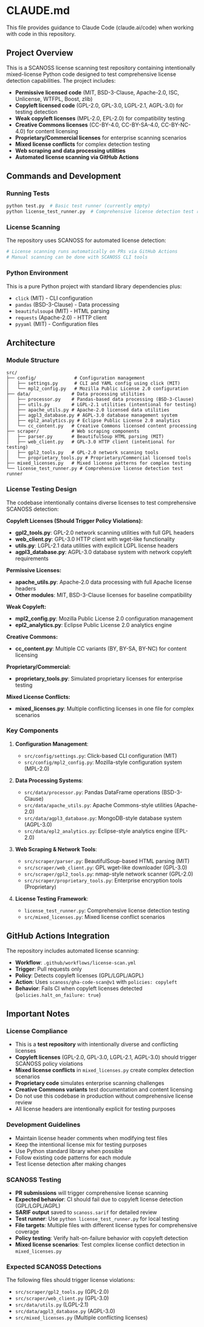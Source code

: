 # CLAUDE.md

This file provides guidance to Claude Code (claude.ai/code) when working with code in this repository.

## Project Overview

This is a SCANOSS license scanning test repository containing intentionally mixed-license Python code designed to test comprehensive license detection capabilities. The project includes:

- **Permissive licensed code** (MIT, BSD-3-Clause, Apache-2.0, ISC, Unlicense, WTFPL, Boost, zlib) 
- **Copyleft licensed code** (GPL-2.0, GPL-3.0, LGPL-2.1, AGPL-3.0) for testing detection
- **Weak copyleft licenses** (MPL-2.0, EPL-2.0) for compatibility testing
- **Creative Commons licenses** (CC-BY-4.0, CC-BY-SA-4.0, CC-BY-NC-4.0) for content licensing
- **Proprietary/Commercial licenses** for enterprise scanning scenarios
- **Mixed license conflicts** for complex detection testing
- **Web scraping and data processing utilities**
- **Automated license scanning via GitHub Actions**

## Commands and Development

### Running Tests
```bash
python test.py  # Basic test runner (currently empty)
python license_test_runner.py  # Comprehensive license detection test runner
```

### License Scanning
The repository uses SCANOSS for automated license detection:
```bash
# License scanning runs automatically on PRs via GitHub Actions
# Manual scanning can be done with SCANOSS CLI tools
```

### Python Environment
This is a pure Python project with standard library dependencies plus:
- `click` (MIT) - CLI configuration
- `pandas` (BSD-3-Clause) - Data processing  
- `beautifulsoup4` (MIT) - HTML parsing
- `requests` (Apache-2.0) - HTTP client
- `pyyaml` (MIT) - Configuration files

## Architecture

### Module Structure
```
src/
├── config/              # Configuration management
│   ├── settings.py      # CLI and YAML config using click (MIT)
│   └── mpl2_config.py   # Mozilla Public License 2.0 configuration
├── data/               # Data processing utilities
│   ├── processor.py    # Pandas-based data processing (BSD-3-Clause)
│   ├── utils.py        # LGPL-2.1 utilities (intentional for testing)
│   ├── apache_utils.py # Apache-2.0 licensed data utilities
│   ├── agpl3_database.py # AGPL-3.0 database management system
│   ├── epl2_analytics.py # Eclipse Public License 2.0 analytics
│   └── cc_content.py   # Creative Commons licensed content processing
├── scraper/            # Web scraping components
│   ├── parser.py       # BeautifulSoup HTML parsing (MIT)
│   ├── web_client.py   # GPL-3.0 HTTP client (intentional for testing)
│   ├── gpl2_tools.py   # GPL-2.0 network scanning tools
│   └── proprietary_tools.py # Proprietary/Commercial licensed tools
├── mixed_licenses.py   # Mixed license patterns for complex testing
└── license_test_runner.py # Comprehensive license detection test runner
```

### License Testing Design
The codebase intentionally contains diverse licenses to test comprehensive SCANOSS detection:

**Copyleft Licenses (Should Trigger Policy Violations):**
- **gpl2_tools.py**: GPL-2.0 network scanning utilities with full GPL headers
- **web_client.py**: GPL-3.0 HTTP client with wget-like functionality
- **utils.py**: LGPL-2.1 data utilities with explicit LGPL license headers
- **agpl3_database.py**: AGPL-3.0 database system with network copyleft requirements

**Permissive Licenses:**
- **apache_utils.py**: Apache-2.0 data processing with full Apache license headers
- **Other modules**: MIT, BSD-3-Clause licenses for baseline compatibility

**Weak Copyleft:**
- **mpl2_config.py**: Mozilla Public License 2.0 configuration management
- **epl2_analytics.py**: Eclipse Public License 2.0 analytics engine

**Creative Commons:**
- **cc_content.py**: Multiple CC variants (BY, BY-SA, BY-NC) for content licensing

**Proprietary/Commercial:**
- **proprietary_tools.py**: Simulated proprietary licenses for enterprise testing

**Mixed License Conflicts:**
- **mixed_licenses.py**: Multiple conflicting licenses in one file for complex scenarios

### Key Components

1. **Configuration Management**:
   - `src/config/settings.py`: Click-based CLI configuration (MIT)
   - `src/config/mpl2_config.py`: Mozilla-style configuration system (MPL-2.0)

2. **Data Processing Systems**:
   - `src/data/processor.py`: Pandas DataFrame operations (BSD-3-Clause)
   - `src/data/apache_utils.py`: Apache Commons-style utilities (Apache-2.0)
   - `src/data/agpl3_database.py`: MongoDB-style database system (AGPL-3.0)
   - `src/data/epl2_analytics.py`: Eclipse-style analytics engine (EPL-2.0)

3. **Web Scraping & Network Tools**:
   - `src/scraper/parser.py`: BeautifulSoup-based HTML parsing (MIT)
   - `src/scraper/web_client.py`: GPL wget-like downloader (GPL-3.0)
   - `src/scraper/gpl2_tools.py`: nmap-style network scanner (GPL-2.0)
   - `src/scraper/proprietary_tools.py`: Enterprise encryption tools (Proprietary)

4. **License Testing Framework**:
   - `license_test_runner.py`: Comprehensive license detection testing
   - `src/mixed_licenses.py`: Mixed license conflict scenarios

## GitHub Actions Integration

The repository includes automated license scanning:
- **Workflow**: `.github/workflows/license-scan.yml`
- **Trigger**: Pull requests only
- **Policy**: Detects copyleft licenses (GPL/LGPL/AGPL)
- **Action**: Uses `scanoss/gha-code-scan@v1` with `policies: copyleft`
- **Behavior**: Fails CI when copyleft licenses detected (`policies.halt_on_failure: true`)

## Important Notes

### License Compliance
- This is a **test repository** with intentionally diverse and conflicting licenses
- **Copyleft licenses** (GPL-2.0, GPL-3.0, LGPL-2.1, AGPL-3.0) should trigger SCANOSS policy violations
- **Mixed license conflicts** in `mixed_licenses.py` create complex detection scenarios
- **Proprietary code** simulates enterprise scanning challenges
- **Creative Commons variants** test documentation and content licensing
- Do not use this codebase in production without comprehensive license review
- All license headers are intentionally explicit for testing purposes

### Development Guidelines
- Maintain license header comments when modifying test files
- Keep the intentional license mix for testing purposes
- Use Python standard library when possible
- Follow existing code patterns for each module
- Test license detection after making changes

### SCANOSS Testing
- **PR submissions** will trigger comprehensive license scanning
- **Expected behavior**: CI should fail due to copyleft license detection (GPL/LGPL/AGPL)
- **SARIF output** saved to `scanoss.sarif` for detailed review
- **Test runner**: Use `python license_test_runner.py` for local testing
- **File targets**: Multiple files with different license types for comprehensive coverage
- **Policy testing**: Verify halt-on-failure behavior with copyleft detection
- **Mixed license scenarios**: Test complex license conflict detection in `mixed_licenses.py`

### Expected SCANOSS Detections
The following files should trigger license violations:
- `src/scraper/gpl2_tools.py` (GPL-2.0)
- `src/scraper/web_client.py` (GPL-3.0)
- `src/data/utils.py` (LGPL-2.1)
- `src/data/agpl3_database.py` (AGPL-3.0)
- `src/mixed_licenses.py` (Multiple conflicting licenses)
